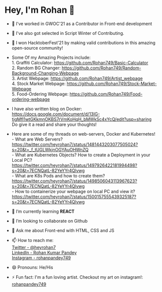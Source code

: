 # Hey, I'm Rohan 👋


- 🔭 I've worked in GWOC'21 as a Contributor in Front-end development
- 🔭 I've also got selected in Script Winter of Contributing.
- 🔭 I won HacktoberFest'21 by making valid contributions in this amazing open-source community!
-    Some Of my Amazing Projects include:<br>
    1. Graffiti Calculator: https://github.com/Rohan749/Basic-Calculator<br>
    2. Random BG Changer: https://github.com/Rohan749/Random-Background-Changing-Webpage<br>
    3. Artist Webpage: https://github.com/Rohan749/Artist_webpage<br>
    4. Stock Market Webpage: https://github.com/Rohan749/Stock-Market-Webpage<br>
    5. Food-Ordering Webpage: https://github.com/Rohan749/Food-ordering-webpage<br>

- I have also written blog on Docker:<br> https://docs.google.com/document/d/13IG-tjgMfl1wtGKkmnOKBS7rVmKoHqH_bMWkSc4xYcQ/edit?usp=sharing <br>
  Do give it a read and share your thoughts!<br>
- Here are some of my threads on web-servers, Docker and Kubernetes! <br>
      - What are Web Servers?<br> https://twitter.com/heyrohan7/status/1481443203077505024?s=20&t=_f_tUGLWkjnOGYAuOHWnZQ <br>
      - What are Kubernetes Objects? How to create a Deployment in your Local PC?<br>
         https://twitter.com/heyrohan7/status/1497926422181994498?s=20&t=7ECNQatL-82YeYYr4Qlvwg<br>
      - What are K8s Pods and how to create them? <br>
         https://twitter.com/heyrohan7/status/1498506043113967623?s=20&t=7ECNQatL-82YeYYr4Qlvwg <br>
      - How to containerize your webpage on local PC and view it?<br>
        https://twitter.com/heyrohan7/status/1500157555439325187?s=20&t=7ECNQatL-82YeYYr4Qlvwg<br>
        
      
- 🌱 I’m currently learning **REACT**
- 👯 I’m looking to collaborate on Github
- 💬 Ask me about Front-end with HTML, CSS and JS
- 📫 How to reach me:  
      [Twitter - @heyrohan7](https://twitter.com/heyrohan7)   
      [LinkedIn - Rohan Kumar Pandey](https://www.linkedin.com/in/rohan-kumar-pandey-25a263208/)  
      [Instagram - rohanpandey749](https://www.instagram.com/rohanpandey749/)  

- 😄 Pronouns: He/His
- ⚡ Fun fact: I'm a fun loving artist. Checkout my art on instagram!: [rohanpandey749](https://www.instagram.com/rohanpandey749/) 

